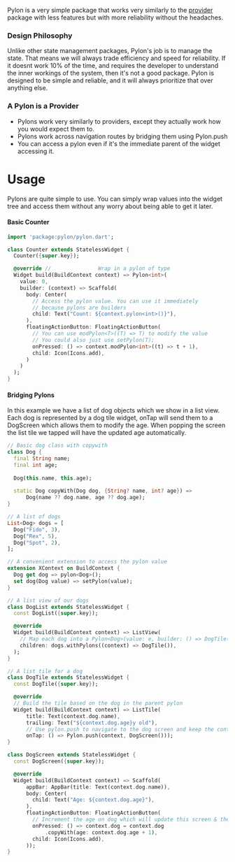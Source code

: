 Pylon is a very simple package that works very similarly to the [provider](https://pub.dev/packages/provider) package with less features but with more reliability without the headaches.

### Design Philosophy
Unlike other state management packages, Pylon's job is to manage the state. That means we will always trade efficiency and speed for reliability. If it doesnt work 10% of the time, and requires the developer to understand the inner workings of the system, then it's not a good package. Pylon is designed to be simple and reliable, and it will always prioritize that over anything else.

### A Pylon is a Provider

* Pylons work very similarly to providers, except they actually work how you would expect them to.
* Pylons work across navigation routes by bridging them using Pylon.push
* You can access a pylon even if it's the immediate parent of the widget accessing it.

# Usage

Pylons are quite simple to use. You can simply wrap values into the widget tree and access them without any worry about being able to get it later.

#### Basic Counter

```dart
import 'package:pylon/pylon.dart';

class Counter extends StatelessWidget {
  Counter({super.key});

  @override //               Wrap in a pylon of type
  Widget build(BuildContext context) => Pylon<int>(
    value: 0,
    builder: (context) => Scaffold(
      body: Center(
        // Access the pylon value. You can use it immediately 
        // because pylons are builders
        child: Text("Count: ${context.pylon<int>()}"),
      ), 
      floatingActionButton: FloatingActionButton(
        // You can use modPylon<T>((T) => T) to modify the value
        // You could also just use setPylon(T);
        onPressed: () => context.modPylon<int>((t) => t + 1),
        child: Icon(Icons.add),
      )
    )
  );
}
```

#### Bridging Pylons
In this example we have a list of dog objects which we show in a list view. Each dog is represented by a dog tile widget, onTap will send them to a DogScreen which allows them to modify the age. When popping the screen the list tile we tapped will have the updated age automatically.

```dart
// Basic dog class with copywith
class Dog {
  final String name;
  final int age;
  
  Dog(this.name, this.age);
  
  static Dog copyWith(Dog dog, {String? name, int? age}) =>
      Dog(name ?? dog.name, age ?? dog.age);
}

// A list of dogs
List<Dog> dogs = [
  Dog("Fido", 3),
  Dog("Rex", 5),
  Dog("Spot", 2),
];

// A convenient extension to access the pylon value
extension XContext on BuildContext {
  Dog get dog => pylon<Dog>();
  set dog(Dog value) => setPylon(value);
}

// A list view of our dogs
class DogList extends StatelessWidget {
  const DogList({super.key});

  @override
  Widget build(BuildContext context) => ListView(
    // Map each dog into a Pylon<Dog>(value: e, builder: () => DogTile())
    children: dogs.withPylons((context) => DogTile()),
  );
}

// A list tile for a dog
class DogTile extends StatelessWidget {
  const DogTile({super.key});

  @override
  // Build the tile based on the dog in the parent pylon
  Widget build(BuildContext context) => ListTile(
      title: Text(context.dog.name),
      trailing: Text("${context.dog.age}y old"),
      // Use pylon.push to navigate to the dog screen and keep the context.dog available
      onTap: () => Pylon.push(context, DogScreen()));
}

class DogScreen extends StatelessWidget {
  const DogScreen({super.key});

  @override
  Widget build(BuildContext context) => Scaffold(
      appBar: AppBar(title: Text(context.dog.name)),
      body: Center(
        child: Text("Age: ${context.dog.age}"),
      ),
      floatingActionButton: FloatingActionButton(
        // Increment the age on dog which will update this screen & the parent list tile view automatically
        onPressed: () => context.dog = context.dog
            .copyWith(age: context.dog.age + 1),
        child: Icon(Icons.add),
      ));
}
```